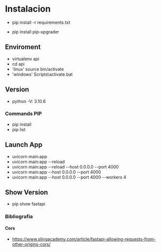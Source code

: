 # Instalacion

- pip install -r requirements.txt

- pip install pip-upgrader

## Enviroment

- virtualenv api
- cd api
- 'linux' source bin/activate
- 'windows' Scripts\activate.bat

## Version

- python -V: 3.10.6

### Commands PIP

- pip install
- pip list

## Launch App

- uvicorn main:app
- uvicorn main:app --reload
- uvicorn main:app --reload --host 0.0.0.0 --port 4000
- uvicorn main:app --host 0.0.0.0 --port 4000
- uvicorn main:app --host 0.0.0.0 --port 4000 --workers 4

## Show Version

- pip show fastapi

### Bibliografia

#### Cors

- <https://www.slingacademy.com/article/fastapi-allowing-requests-from-other-origins-cors/>
